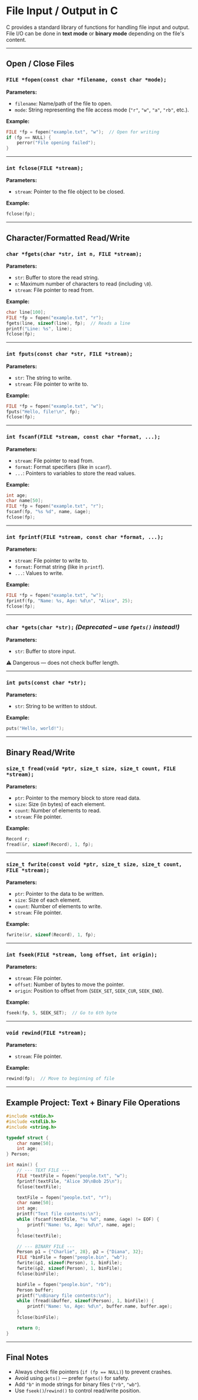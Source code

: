 # File Input / Output in C

C provides a standard library of functions for handling file input and output.  
File I/O can be done in **text mode** or **binary mode** depending on the file's content.

---

## Open / Close Files

### `FILE *fopen(const char *filename, const char *mode);`

**Parameters:**
- `filename`: Name/path of the file to open.
- `mode`: String representing the file access mode (`"r"`, `"w"`, `"a"`, `"rb"`, etc.).

**Example:**
```c
FILE *fp = fopen("example.txt", "w");  // Open for writing
if (fp == NULL) {
    perror("File opening failed");
}
```

---

### `int fclose(FILE *stream);`

**Parameters:**
- `stream`: Pointer to the file object to be closed.

**Example:**
```c
fclose(fp);
```

---

## Character/Formatted Read/Write

### `char *fgets(char *str, int n, FILE *stream);`

**Parameters:**
- `str`: Buffer to store the read string.
- `n`: Maximum number of characters to read (including `\0`).
- `stream`: File pointer to read from.

**Example:**
```c
char line[100];
FILE *fp = fopen("example.txt", "r");
fgets(line, sizeof(line), fp);  // Reads a line
printf("Line: %s", line);
fclose(fp);
```

---

### `int fputs(const char *str, FILE *stream);`

**Parameters:**
- `str`: The string to write.
- `stream`: File pointer to write to.

**Example:**
```c
FILE *fp = fopen("example.txt", "w");
fputs("Hello, file!\n", fp);
fclose(fp);
```

---

### `int fscanf(FILE *stream, const char *format, ...);`

**Parameters:**
- `stream`: File pointer to read from.
- `format`: Format specifiers (like in `scanf`).
- `...`: Pointers to variables to store the read values.

**Example:**
```c
int age;
char name[50];
FILE *fp = fopen("example.txt", "r");
fscanf(fp, "%s %d", name, &age);
fclose(fp);
```

---

### `int fprintf(FILE *stream, const char *format, ...);`

**Parameters:**
- `stream`: File pointer to write to.
- `format`: Format string (like in `printf`).
- `...`: Values to write.

**Example:**
```c
FILE *fp = fopen("example.txt", "w");
fprintf(fp, "Name: %s, Age: %d\n", "Alice", 25);
fclose(fp);
```

---

### `char *gets(char *str);` *(Deprecated – use `fgets()` instead!)*

**Parameters:**
- `str`: Buffer to store input.

⚠️ Dangerous — does not check buffer length.

---

### `int puts(const char *str);`

**Parameters:**
- `str`: String to be written to stdout.

**Example:**
```c
puts("Hello, world!");
```

---

## Binary Read/Write

### `size_t fread(void *ptr, size_t size, size_t count, FILE *stream);`

**Parameters:**
- `ptr`: Pointer to the memory block to store read data.
- `size`: Size (in bytes) of each element.
- `count`: Number of elements to read.
- `stream`: File pointer.

**Example:**
```c
Record r;
fread(&r, sizeof(Record), 1, fp);
```

---

### `size_t fwrite(const void *ptr, size_t size, size_t count, FILE *stream);`

**Parameters:**
- `ptr`: Pointer to the data to be written.
- `size`: Size of each element.
- `count`: Number of elements to write.
- `stream`: File pointer.

**Example:**
```c
fwrite(&r, sizeof(Record), 1, fp);
```

---

### `int fseek(FILE *stream, long offset, int origin);`

**Parameters:**
- `stream`: File pointer.
- `offset`: Number of bytes to move the pointer.
- `origin`: Position to offset from (`SEEK_SET`, `SEEK_CUR`, `SEEK_END`).

**Example:**
```c
fseek(fp, 5, SEEK_SET);  // Go to 6th byte
```

---

### `void rewind(FILE *stream);`

**Parameters:**
- `stream`: File pointer.

**Example:**
```c
rewind(fp);  // Move to beginning of file
```

---

## Example Project: Text + Binary File Operations

```c
#include <stdio.h>
#include <stdlib.h>
#include <string.h>

typedef struct {
    char name[50];
    int age;
} Person;

int main() {
    // --- TEXT FILE ---
    FILE *textFile = fopen("people.txt", "w");
    fprintf(textFile, "Alice 30\nBob 25\n");
    fclose(textFile);

    textFile = fopen("people.txt", "r");
    char name[50];
    int age;
    printf("Text file contents:\n");
    while (fscanf(textFile, "%s %d", name, &age) != EOF) {
        printf("Name: %s, Age: %d\n", name, age);
    }
    fclose(textFile);

    // --- BINARY FILE ---
    Person p1 = {"Charlie", 28}, p2 = {"Diana", 32};
    FILE *binFile = fopen("people.bin", "wb");
    fwrite(&p1, sizeof(Person), 1, binFile);
    fwrite(&p2, sizeof(Person), 1, binFile);
    fclose(binFile);

    binFile = fopen("people.bin", "rb");
    Person buffer;
    printf("\nBinary file contents:\n");
    while (fread(&buffer, sizeof(Person), 1, binFile)) {
        printf("Name: %s, Age: %d\n", buffer.name, buffer.age);
    }
    fclose(binFile);

    return 0;
}
```

---

## Final Notes
- Always check file pointers (`if (fp == NULL)`) to prevent crashes.
- Avoid using `gets()` — prefer `fgets()` for safety.
- Add `"b"` in mode strings for binary files (`"rb"`, `"wb"`).
- Use `fseek()`/`rewind()` to control read/write position.
